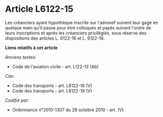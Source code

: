 # Article L6122-15

Les créanciers ayant hypothèque inscrite sur l'aéronef suivent leur gage en quelque main qu'il passe pour être colloqués et
payés suivant l'ordre de leurs inscriptions et après les créanciers privilégiés, sous réserve des dispositions des articles
L. 6122-16 et L. 6122-19.

**Liens relatifs à cet article**

_Anciens textes_:

  - Code de l'aviation civile - art. L122-13 (Ab)

_Cite_:

  - Code des transports - art. L6122-16 (V)
  - Code des transports - art. L6122-19 (V)

_Codifié par_:

  - Ordonnance n°2010-1307 du 28 octobre 2010 - art. (V)
